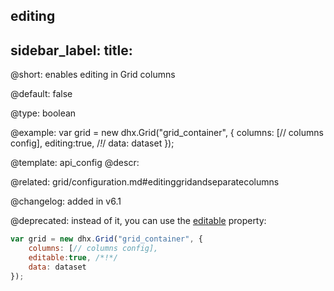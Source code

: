 editing
---
sidebar_label: 
title: 
---          

@short: 
enables editing in Grid columns


@default:
false


@type: boolean

@example: 
var grid = new dhx.Grid("grid_container", {
	columns: [// columns config],
	editing:true, /*!*/
	data: dataset
});


@template:	api_config
@descr: 

@related:
grid/configuration.md#editinggridandseparatecolumns

@changelog: added in v6.1

@deprecated: instead of it, you can use the [editable](treegrid/api/treegrid_editable_config.md) property:
~~~js
var grid = new dhx.Grid("grid_container", {
	columns: [// columns config],
	editable:true, /*!*/
	data: dataset
});
~~~